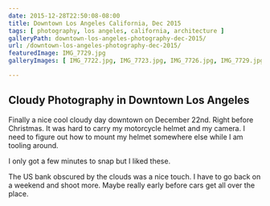 ```yaml
---
date: 2015-12-28T22:50:08-08:00
title: Downtown Los Angeles California, Dec 2015
tags: [ photography, los angeles, california, architecture ]
galleryPath: downtown-los-angeles-photography-dec-2015/
url: /downtown-los-angeles-photography-dec-2015/
featuredImage: IMG_7729.jpg
galleryImages: [ IMG_7722.jpg, IMG_7723.jpg, IMG_7726.jpg, IMG_7729.jpg, IMG_7730.jpg, IMG_7731.jpg, IMG_7734.jpg ]

---
```


## Cloudy Photography in Downtown Los Angeles

Finally a nice cool cloudy day downtown on December 22nd. Right before Christmas. It was hard to carry my motorcycle helmet and my camera. I need to figure out how to mount my helmet somewhere else while I am tooling around.

I only got a few minutes to snap but I liked these.

The US bank obscured by the clouds was a nice touch. I have to go back on a weekend and shoot more. Maybe really early before cars get all over the place.
